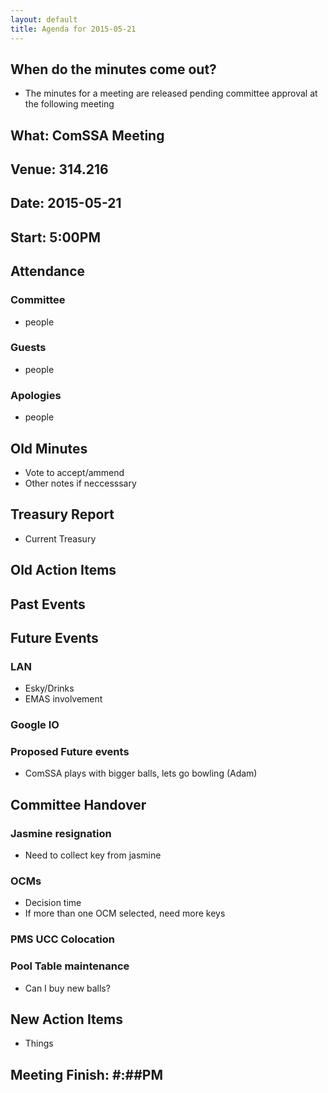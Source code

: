 ```yaml
---
layout: default
title: Agenda for 2015-05-21
---
```


## When do the minutes come out?

  * The minutes for a meeting are released pending committee approval at the following meeting

## What: ComSSA Meeting 

## Venue: 314.216 

## Date: 2015-05-21 

## Start: 5:00PM 

## Attendance 
### Committee 
* people 

### Guests 
* people 

### Apologies 
* people 

## Old Minutes 
* Vote to accept/ammend 
* Other notes if neccesssary 

## Treasury Report 
* Current Treasury 

## Old Action Items 


## Past Events 


## Future Events 
### LAN
  * Esky/Drinks
  * EMAS involvement

### Google IO

### Proposed Future events
  * ComSSA plays with bigger balls, lets go bowling (Adam)

## Committee Handover 
### Jasmine resignation 
  * Need to collect key from jasmine 

### OCMs 
  * Decision time 
  * If more than one OCM selected, need more keys 

### PMS UCC Colocation 

### Pool Table maintenance 
  * Can I buy new balls? 

## New Action Items 
  * Things

## Meeting Finish: #:##PM 
